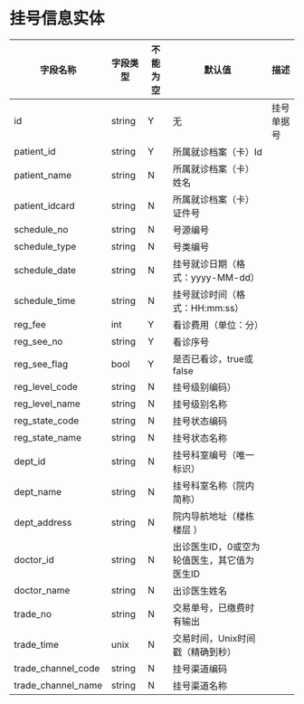 # 挂号信息实体

| 字段名称 | 字段类型 | 不能为空 | 默认值 | 描述 |
| -------- | -------- | -------- | ------ | ---- |
| id | string | Y | 无 | 挂号单据号 |
| patient_id | string | Y | 所属就诊档案（卡）Id |
| patient_name | string | N | 所属就诊档案（卡）姓名 |
| patient_idcard | string | N | 所属就诊档案（卡）证件号 |
| schedule_no | string | N | 号源编号 |
| schedule_type | string | N | 号类编号 |
| schedule_date | string | N | 挂号就诊日期（格式：yyyy-MM-dd） |
| schedule_time | string | N | 挂号就诊时间（格式：HH:mm:ss） |
| reg_fee | int | Y | 看诊费用（单位：分） |
| reg_see_no | string | Y | 看诊序号 |
| reg_see_flag | bool | Y | 是否已看诊，true或false |
| reg_level_code | string | N | 挂号级别编码） |
| reg_level_name | string | N | 挂号级别名称 |
| reg_state_code | string | N | 挂号状态编码 |
| reg_state_name | string | N | 挂号状态名称 |
| dept_id | string | N | 挂号科室编号（唯一标识） |
| dept_name | string | N | 挂号科室名称（院内简称） |
| dept_address | string | N | 院内导航地址（楼栋楼层 ） |
| doctor_id | string | N | 出诊医生ID，0或空为轮值医生，其它值为医生ID |
| doctor_name | string | N | 出诊医生姓名 |
| trade_no | string | N | 交易单号，已缴费时有输出 |
| trade_time | unix | N | 交易时间，Unix时间戳（精确到秒） |
| trade_channel_code | string | N | 挂号渠道编码 |
| trade_channel_name | string | N | 挂号渠道名称 |
